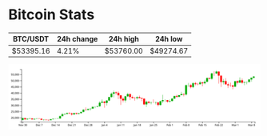 # Bitcoin Stats

BTC/USDT|24h change|24h high|24h low|
|---|---|---|---|
|$53395.16|4.21%|$53760.00|$49274.67|

<img src="./chart.svg">
